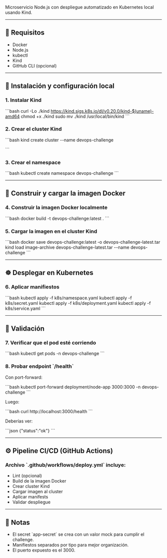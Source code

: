 Microservicio Node.js con despliegue automatizado en Kubernetes local usando Kind.

---

## 🚀 Requisitos

- Docker  
- Node.js  
- kubectl  
- Kind  
- GitHub CLI (opcional)  

---

## 🧱 Instalación y configuración local

### 1. Instalar Kind

\`\`\`bash
curl -Lo ./kind https://kind.sigs.k8s.io/dl/v0.20.0/kind-$(uname)-amd64
chmod +x ./kind
sudo mv ./kind /usr/local/bin/kind
\`\`\`

### 2. Crear el cluster Kind

\`\`\`bash
kind create cluster --name devops-challenge


\`\`\`

### 3. Crear el namespace

\`\`\`bash
kubectl create namespace devops-challenge
\`\`\`

---

## 🐳 Construir y cargar la imagen Docker

### 4. Construir la imagen Docker localmente

\`\`\`bash
docker build -t devops-challenge:latest .
\`\`\`

### 5. Cargar la imagen en el cluster Kind

\`\`\`bash
docker save devops-challenge:latest -o devops-challenge-latest.tar
kind load image-archive devops-challenge-latest.tar --name devops-challenge
\`\`\`

---

## ☸️ Desplegar en Kubernetes

### 6. Aplicar manifiestos

\`\`\`bash
kubectl apply -f k8s/namespace.yaml
kubectl apply -f k8s/secret.yaml
kubectl apply -f k8s/deployment.yaml
kubectl apply -f k8s/service.yaml
\`\`\`

---

## 🔎 Validación

### 7. Verificar que el pod esté corriendo

\`\`\`bash
kubectl get pods -n devops-challenge
\`\`\`

### 8. Probar endpoint \`/health\`

Con port-forward:

\`\`\`bash
kubectl port-forward deployment/node-app 3000:3000 -n devops-challenge
\`\`\`

Luego:

\`\`\`bash
curl http://localhost:3000/health
\`\`\`

Deberías ver:

\`\`\`json
{"status":"ok"}
\`\`\`

---

## ⚙️ Pipeline CI/CD (GitHub Actions)

### Archivo \`.github/workflows/deploy.yml\` incluye:

- Lint (opcional)
- Build de la imagen Docker
- Crear cluster Kind
- Cargar imagen al cluster
- Aplicar manifests
- Validar despliegue

---

## 📝 Notas

- El secret \`app-secret\` se crea con un valor mock para cumplir el challenge.  
- Manifiestos separados por tipo para mejor organización.  
- El puerto expuesto es el 3000.  